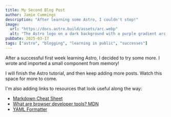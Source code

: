```yaml
---
title: My Second Blog Post
author: Jamie Cummings
description: "After learning some Astro, I couldn't stop!"
image:
  url: "https://docs.astro.build/assets/arc.webp"
  alt: "The Astro logo on a dark background with a purple gradient arc."
pubDate: 2025-03-17
tags: ["astro", "blogging", "learning in public", "successes"]
---
```


After a successful first week learning Astro, I decided to try some more. I wrote and imported a small component from memory!

I will finish the Astro tutorial, and then keep adding more posts. Watch this space for more to come.

I'm also adding links to resources that look useful along the way:

- [Markdown Cheat Sheet](https://www.markdownguide.org/cheat-sheet/)
- [What are browser developer tools? MDN](https://developer.mozilla.org/en-US/docs/Learn/Common_questions/What_are_browser_developer_tools)
- [YAML Formatter](https://assemble.io/docs/YAML-front-matter.html)
